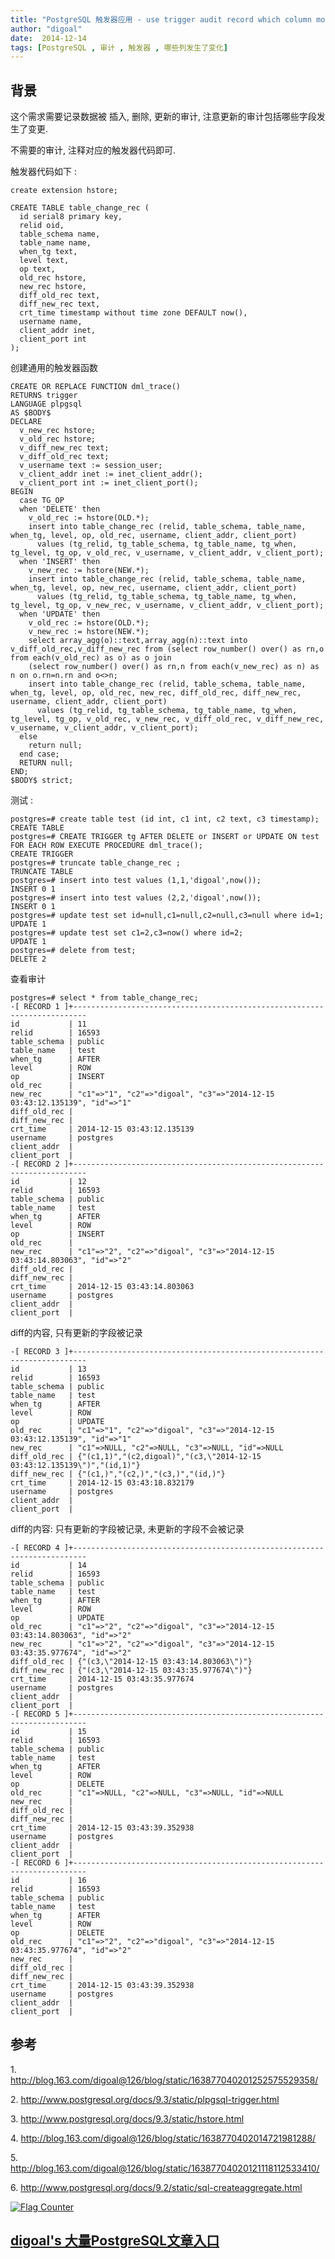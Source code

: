 ```yaml
---
title: "PostgreSQL 触发器应用 - use trigger audit record which column modified, insert, delete."
author: "digoal"
date:  2014-12-14
tags: [PostgreSQL , 审计 , 触发器 , 哪些列发生了变化]
---
```

                                            
## 背景                  
这个需求需要记录数据被 插入, 删除, 更新的审计, 注意更新的审计包括哪些字段发生了变更.  
  
不需要的审计, 注释对应的触发器代码即可.  
  
触发器代码如下 :   
  
```  
create extension hstore;  
  
CREATE TABLE table_change_rec (  
  id serial8 primary key,  
  relid oid,  
  table_schema name,  
  table_name name,  
  when_tg text,  
  level text,  
  op text,  
  old_rec hstore,  
  new_rec hstore,  
  diff_old_rec text,  
  diff_new_rec text,  
  crt_time timestamp without time zone DEFAULT now(),  
  username name,  
  client_addr inet,  
  client_port int  
);  
```  
  
创建通用的触发器函数  
  
```  
CREATE OR REPLACE FUNCTION dml_trace()  
RETURNS trigger  
LANGUAGE plpgsql  
AS $BODY$  
DECLARE  
  v_new_rec hstore;  
  v_old_rec hstore;  
  v_diff_new_rec text;  
  v_diff_old_rec text;  
  v_username text := session_user;  
  v_client_addr inet := inet_client_addr();  
  v_client_port int := inet_client_port();  
BEGIN  
  case TG_OP  
  when 'DELETE' then   
    v_old_rec := hstore(OLD.*);  
    insert into table_change_rec (relid, table_schema, table_name, when_tg, level, op, old_rec, username, client_addr, client_port)  
      values (tg_relid, tg_table_schema, tg_table_name, tg_when, tg_level, tg_op, v_old_rec, v_username, v_client_addr, v_client_port);  
  when 'INSERT' then   
    v_new_rec := hstore(NEW.*);  
    insert into table_change_rec (relid, table_schema, table_name, when_tg, level, op, new_rec, username, client_addr, client_port)  
      values (tg_relid, tg_table_schema, tg_table_name, tg_when, tg_level, tg_op, v_new_rec, v_username, v_client_addr, v_client_port);  
  when 'UPDATE' then   
    v_old_rec := hstore(OLD.*);  
    v_new_rec := hstore(NEW.*);  
    select array_agg(o)::text,array_agg(n)::text into v_diff_old_rec,v_diff_new_rec from (select row_number() over() as rn,o from each(v_old_rec) as o) as o join  
    (select row_number() over() as rn,n from each(v_new_rec) as n) as n on o.rn=n.rn and o<>n;  
    insert into table_change_rec (relid, table_schema, table_name, when_tg, level, op, old_rec, new_rec, diff_old_rec, diff_new_rec, username, client_addr, client_port)  
      values (tg_relid, tg_table_schema, tg_table_name, tg_when, tg_level, tg_op, v_old_rec, v_new_rec, v_diff_old_rec, v_diff_new_rec, v_username, v_client_addr, v_client_port);  
  else  
    return null;  
  end case;  
  RETURN null;  
END;  
$BODY$ strict;  
```  
  
测试 :   
  
```  
postgres=# create table test (id int, c1 int, c2 text, c3 timestamp);  
CREATE TABLE  
postgres=# CREATE TRIGGER tg AFTER DELETE or INSERT or UPDATE ON test FOR EACH ROW EXECUTE PROCEDURE dml_trace();  
CREATE TRIGGER  
postgres=# truncate table_change_rec ;  
TRUNCATE TABLE  
postgres=# insert into test values (1,1,'digoal',now());  
INSERT 0 1  
postgres=# insert into test values (2,2,'digoal',now());  
INSERT 0 1  
postgres=# update test set id=null,c1=null,c2=null,c3=null where id=1;  
UPDATE 1  
postgres=# update test set c1=2,c3=now() where id=2;  
UPDATE 1  
postgres=# delete from test;  
DELETE 2  
```  
  
查看审计  
  
```  
postgres=# select * from table_change_rec;  
-[ RECORD 1 ]+-------------------------------------------------------------------------  
id           | 11  
relid        | 16593  
table_schema | public  
table_name   | test  
when_tg      | AFTER  
level        | ROW  
op           | INSERT  
old_rec      |   
new_rec      | "c1"=>"1", "c2"=>"digoal", "c3"=>"2014-12-15 03:43:12.135139", "id"=>"1"  
diff_old_rec |   
diff_new_rec |   
crt_time     | 2014-12-15 03:43:12.135139  
username     | postgres  
client_addr  |   
client_port  |   
-[ RECORD 2 ]+-------------------------------------------------------------------------  
id           | 12  
relid        | 16593  
table_schema | public  
table_name   | test  
when_tg      | AFTER  
level        | ROW  
op           | INSERT  
old_rec      |   
new_rec      | "c1"=>"2", "c2"=>"digoal", "c3"=>"2014-12-15 03:43:14.803063", "id"=>"2"  
diff_old_rec |   
diff_new_rec |   
crt_time     | 2014-12-15 03:43:14.803063  
username     | postgres  
client_addr  |   
client_port  |   
```  
  
diff的内容, 只有更新的字段被记录  
  
```  
-[ RECORD 3 ]+-------------------------------------------------------------------------  
id           | 13  
relid        | 16593  
table_schema | public  
table_name   | test  
when_tg      | AFTER  
level        | ROW  
op           | UPDATE  
old_rec      | "c1"=>"1", "c2"=>"digoal", "c3"=>"2014-12-15 03:43:12.135139", "id"=>"1"  
new_rec      | "c1"=>NULL, "c2"=>NULL, "c3"=>NULL, "id"=>NULL  
diff_old_rec | {"(c1,1)","(c2,digoal)","(c3,\"2014-12-15 03:43:12.135139\")","(id,1)"}  
diff_new_rec | {"(c1,)","(c2,)","(c3,)","(id,)"}  
crt_time     | 2014-12-15 03:43:18.832179  
username     | postgres  
client_addr  |   
client_port  |   
```  
  
diff的内容: 只有更新的字段被记录, 未更新的字段不会被记录  
  
```  
-[ RECORD 4 ]+-------------------------------------------------------------------------  
id           | 14  
relid        | 16593  
table_schema | public  
table_name   | test  
when_tg      | AFTER  
level        | ROW  
op           | UPDATE  
old_rec      | "c1"=>"2", "c2"=>"digoal", "c3"=>"2014-12-15 03:43:14.803063", "id"=>"2"  
new_rec      | "c1"=>"2", "c2"=>"digoal", "c3"=>"2014-12-15 03:43:35.977674", "id"=>"2"  
diff_old_rec | {"(c3,\"2014-12-15 03:43:14.803063\")"}  
diff_new_rec | {"(c3,\"2014-12-15 03:43:35.977674\")"}  
crt_time     | 2014-12-15 03:43:35.977674  
username     | postgres  
client_addr  |   
client_port  |   
-[ RECORD 5 ]+-------------------------------------------------------------------------  
id           | 15  
relid        | 16593  
table_schema | public  
table_name   | test  
when_tg      | AFTER  
level        | ROW  
op           | DELETE  
old_rec      | "c1"=>NULL, "c2"=>NULL, "c3"=>NULL, "id"=>NULL  
new_rec      |   
diff_old_rec |   
diff_new_rec |   
crt_time     | 2014-12-15 03:43:39.352938  
username     | postgres  
client_addr  |   
client_port  |   
-[ RECORD 6 ]+-------------------------------------------------------------------------  
id           | 16  
relid        | 16593  
table_schema | public  
table_name   | test  
when_tg      | AFTER  
level        | ROW  
op           | DELETE  
old_rec      | "c1"=>"2", "c2"=>"digoal", "c3"=>"2014-12-15 03:43:35.977674", "id"=>"2"  
new_rec      |   
diff_old_rec |   
diff_new_rec |   
crt_time     | 2014-12-15 03:43:39.352938  
username     | postgres  
client_addr  |   
client_port  |   
```  
  
## 参考  
1\. http://blog.163.com/digoal@126/blog/static/163877040201252575529358/  
  
2\. http://www.postgresql.org/docs/9.3/static/plpgsql-trigger.html  
  
3\. http://www.postgresql.org/docs/9.3/static/hstore.html  
  
4\. http://blog.163.com/digoal@126/blog/static/1638770402014721981288/  
  
5\. http://blog.163.com/digoal@126/blog/static/16387704020121118112533410/  
  
6\. http://www.postgresql.org/docs/9.2/static/sql-createaggregate.html  
              
  
<a rel="nofollow" href="http://info.flagcounter.com/h9V1"  ><img src="http://s03.flagcounter.com/count/h9V1/bg_FFFFFF/txt_000000/border_CCCCCC/columns_2/maxflags_12/viewers_0/labels_0/pageviews_0/flags_0/"  alt="Flag Counter"  border="0"  ></a>  
  
  
  
  
  
  
## [digoal's 大量PostgreSQL文章入口](https://github.com/digoal/blog/blob/master/README.md "22709685feb7cab07d30f30387f0a9ae")
  
